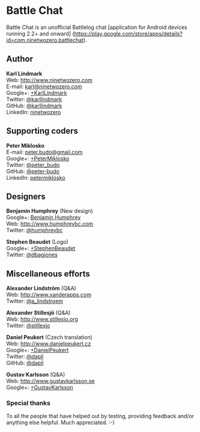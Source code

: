 Battle Chat
=============
Battle Chat is an unofficial Battlelog chat [application for Android devices running 2.2+ and onward] (https://play.google.com/store/apps/details?id=com.ninetwozero.battlechat).

Author
------------
**Karl Lindmark**<br />
Web: http://www.ninetwozero.com<br />
E-mail: karl@ninetwozero.com<br />
Google+: [+KarlLindmark](https://plus.google.com/+KarlLindmark)<br />
Twitter: [@karllindmark](https://www.twitter.com/karllindmark)<br />
GitHub: [@karllindmark](https://www.github.com/karllindmark)<br />
LinkedIn: [ninetwozero](http://www.linkedin.com/in/ninetwozero)<br />

Supporting coders
------------
**Peter Miklosko**<br />
E-mail: peter.budo@gmail.com<br />
Google+: [+PeterMiklosko](https://plus.google.com/+PeterMiklosko)<br />
Twitter: [@peter_budo](https://www.twitter.com/peter-budo)<br />
GitHub: [@peter-budo](https://www.github.com/peter-budo)<br />
LinkedIn: [petermiklosko](http://www.linkedin.com/in/petermiklosko)<br />

Designers
------------
**Benjamin Humphrey** (New design)<br />
Google+: [Benjamin Humphrey](https://plus.google.com/104703796076849938233)<br />
Web: http://www.humphreybc.com<br />
Twitter: [@humphreybc](https://www.twitter.com/humphreybc)<br />

**Stephen Beaudet** (Logo)<br />
Google+: [+StephenBeaudet](https://plus.google.com/+StephenBeaudet)<br />
Twitter: [@dbagjones](https://www.twitter.com/dbagjones)<br />

Miscellaneous efforts
------------
**Alexander Lindström** (Q&A)<br />
Web: http://www.xanderapps.com<br />
Twitter: [@a_lindstroem](https://www.twitter.com/a_lindstroem)<br />

**Alexander Stillesjö** (Q&A)<br />
Web: http://www.stillesjo.org<br />
Twitter: [@stillesjo](https://www.twitter.com/stillesjo)<br />

**Daniel Peukert** (Czech translation)<br />
Web: http://www.danielpeukert.cz<br />
Google+: [+DanielPeukert](https://plus.google.com/+DanielPeukert)<br />
Twitter: [@dapil](https://www.twitter.com/dapil)<br />
GitHub: [@dapil](https://github.com/dapil)<br />

**Gustav Karlsson** (Q&A)<br />
Web: http://www.gustavkarlsson.se<br />
Google+: [+GustavKarlsson](https://plus.google.com/GustavKarlsson)<br />


### Special thanks
To all the people that have helped out by testing, providing feedback and/or anything else helpful. Much appreciated. :-)
